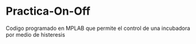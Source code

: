 # Practica-On-Off
Codigo programado en MPLAB que permite el control de una incubadora por medio de histeresis
